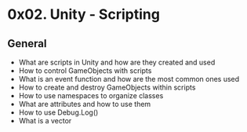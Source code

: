 # 0x02. Unity - Scripting

## General
- What are scripts in Unity and how are they created and used
- How to control GameObjects with scripts
- What is an event function and how are the most common ones used
- How to create and destroy GameObjects within scripts
- How to use namespaces to organize classes
- What are attributes and how to use them
- How to use Debug.Log()
- What is a vector
